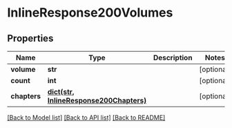 # InlineResponse200Volumes

## Properties
Name | Type | Description | Notes
------------ | ------------- | ------------- | -------------
**volume** | **str** |  | [optional] 
**count** | **int** |  | [optional] 
**chapters** | [**dict(str, InlineResponse200Chapters)**](InlineResponse200Chapters.md) |  | [optional] 

[[Back to Model list]](../README.md#documentation-for-models) [[Back to API list]](../README.md#documentation-for-api-endpoints) [[Back to README]](../README.md)

